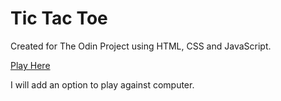 # Tic Tac Toe

Created for The Odin Project using HTML, CSS and JavaScript.

[Play Here](https://kavalashvili.github.io/tic-tac-toe/)

I will add an option to play against computer.
